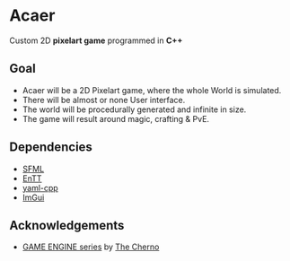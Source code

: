 # Acaer

Custom 2D **pixelart game** programmed in **C++**



## Goal
- Acaer will be a 2D Pixelart game, where the whole World is simulated.
- There will be almost or none User interface.
- The world will be procedurally generated and infinite in size.
- The game will result around magic, crafting & PvE.





## Dependencies
- [SFML](https://www.sfml-dev.org/index.php) 
- [EnTT](https://github.com/skypjack/entt)
- [yaml-cpp](https://github.com/jbeder/yaml-cpp)
- [ImGui](https://github.com/ocornut/imgui)

## Acknowledgements
- [GAME ENGINE series](https://www.youtube.com/watch?v=JxIZbV_XjAs&list=PLlrATfBNZ98dC-V-N3m0Go4deliWHPFwT) by [The Cherno](https://www.youtube.com/@TheCherno)
